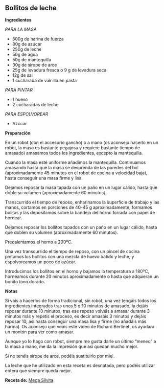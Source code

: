 ## Bollitos de leche

**Ingredientes**

*PARA LA MASA*

- 500g de harina de fuerza
- 80g de azúcar
- 250g de leche
- 50g de agua
- 50g de mantequilla
- 30g de sirope de arce
- 25g de levadura fresca o 9 g de levadura seca
- 12g de sal
- 1 cucharada de vainilla en pasta

*PARA PINTAR*

- 1 huevo
- 2 cucharadas de leche

*PARA ESPOLVOREAR*

- Azúcar

**Preparación**

En un robot (con el accesorio gancho) o a mano (os aconsejo hacerlo en un robot, la masa es bastante pegajosa y requiere bastante tiempo de amasado) amasamos todos los ingredientes, excepto la mantequilla.

Cuando la masa esté uniforme añadimos la mantequilla. Continuamos amasando hasta que la masa se desprenda de las paredes del bol (aproximadamente 45 minutos en el robot  de cocina a velocidad baja),  hasta conseguir una masa firme y lisa.

Dejamos reposar la masa tapada con un paño en un lugar cálido, hasta que doble su volumen (aproximadamente 60 minutos).

Transcurrido el tiempo de reposo, enharinamos la superficie de trabajo y las manos, cortamos  en porciones de  40-45 g aproximadamente,  formamos bolitas y las depositamos sobre la bandeja del horno forrada con papel de hornear.

Dejamos reposar los bollitos tapados con un paño en un lugar cálido, hasta que doblen su volumen (aproximadamente 60 minutos).

Precalentamos el horno a 200ºC.

Una vez transcurrido el tiempo de reposo, con un pincel de cocina pintamos los bollitos con una mezcla de huevo batido y leche, y espolvoreamos un poco de azúcar.

Introducimos los bollitos en el horno y bajamos la temperatura a 180ºC, horneamos durante 20 minutos aproximadamente o hasta que adquieran un bonito tono dorado.

**Notas**

Si vais a hacerlos de forma tradicional, sin robot, una vez tengáis todos los ingredientes integrados tras unos 5 o 10 minutos de amasado, la dejáis reposar durante 10 minutos, tras ese reposo volvéis a amasar durante 3 minutos más y repetís el proceso,  es decir amasáis 3 minutos y dejáis reposar 10, así hasta conseguir una masa lisa y firme (no añadáis más harina). Os aconsejo que veáis esté video de Richard Bertinet, os ayudara un montón para ver como amasar.

Aunque yo lo hago con robot, siempre me gusta darle un último “meneo” a la masa a mano, me da la impresión que así quedan mucho mejor.

Si no tenéis sirope de arce, podéis sustituirlo por miel.

La leche que he utilizado en esta receta es desnatada, pero podéis utilizar entera que siempre queda mejor.

**Receta de:** [Mega Silvita](http://blogmegasilvita.com/2014/09/bollitos-de-leche.html)
